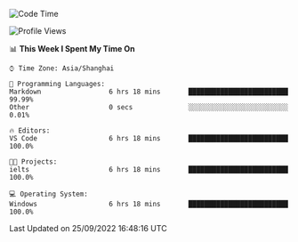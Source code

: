 <!--START_SECTION:waka-->
![Code Time](http://img.shields.io/badge/Code%20Time-200%20hrs%2055%20mins-blue)

![Profile Views](http://img.shields.io/badge/Profile%20Views-0-blue)

📊 **This Week I Spent My Time On** 

```text
⌚︎ Time Zone: Asia/Shanghai

💬 Programming Languages: 
Markdown                 6 hrs 18 mins       █████████████████████████   99.99% 
Other                    0 secs              ░░░░░░░░░░░░░░░░░░░░░░░░░   0.01%

🔥 Editors: 
VS Code                  6 hrs 18 mins       █████████████████████████   100.0%

🐱‍💻 Projects: 
ielts                    6 hrs 18 mins       █████████████████████████   100.0%

💻 Operating System: 
Windows                  6 hrs 18 mins       █████████████████████████   100.0%

```


 Last Updated on 25/09/2022 16:48:16 UTC
<!--END_SECTION:waka-->